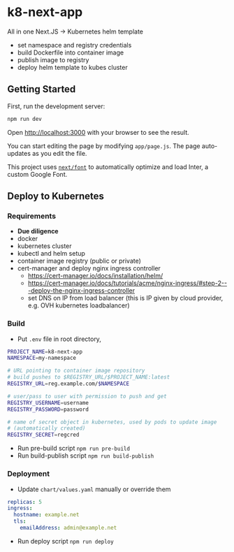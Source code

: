 # k8-next-app

All in one Next.JS -> Kubernetes helm template

- set namespace and registry credentials
- build Dockerfile into container image
- publish image to registry
- deploy helm template to kubes cluster

## Getting Started
First, run the development server:

```bash
npm run dev
```

Open [http://localhost:3000](http://localhost:3000) with your browser to see the result.

You can start editing the page by modifying `app/page.js`. The page auto-updates as you edit the file.

This project uses [`next/font`](https://nextjs.org/docs/basic-features/font-optimization) to automatically optimize and load Inter, a custom Google Font.

## Deploy to Kubernetes

### Requirements
- **Due diligence**
- docker
- kubernetes cluster
- kubectl and helm setup
- container image registry (public or private)
- cert-manager and deploy nginx ingress controller
    - https://cert-manager.io/docs/installation/helm/
    - https://cert-manager.io/docs/tutorials/acme/nginx-ingress/#step-2---deploy-the-nginx-ingress-controller
    - set DNS on IP from load balancer (this is IP given by cloud provider, e.g. OVH kubernetes loadbalancer)

### Build
- Put `.env` file in root directory,
```sh
PROJECT_NAME=k8-next-app
NAMESPACE=my-namespace

# URL pointing to container image repository
# build pushes to $REGISTRY_URL/$PROJECT_NAME:latest
REGISTRY_URL=reg.example.com/$NAMESPACE

# user/pass to user with permission to push and get
REGISTRY_USERNAME=username
REGISTRY_PASSWORD=password

# name of secret object in kubernetes, used by pods to update image
# (automatically created)
REGISTRY_SECRET=regcred
```

- Run pre-build script `npm run pre-build`
- Run build-publish script `npm run build-publish`

### Deployment
- Update `chart/values.yaml` manually or override them

```yaml
replicas: 5
ingress:
  hostname: example.net
  tls:
    emailAddress: admin@example.net
```

- Run deploy script `npm run deploy`
